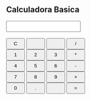 <!DOCTYPE html>
<html>
<head>
<title>Calculadora Basica</title>
<style>
input[id="Tela"] {
width: 200px;
height: 30px;
}
input[type="button"] {
width: 50px;
height: 30px;
}
</style>
</head>
<body>
<h2>Calculadora Basica</h2>
<input id="Tela" type="text" readonly>
<br>
<br>
<input type="button" value="C" onclick="limpar()">
<input type="button" value=""  onclick="append('')">
<input type="button" value=""  onclick="append('')">
<input type="button" value="/" onclick="append('/')">
<br>
<input type="button" value="1" onclick="append('1')">
<input type="button" value="2" onclick="append('2')">
<input type="button" value="3" onclick="append('3')">
<input type="button" value="*" onclick="append('*')">
<br>
<input type="button" value="4" onclick="append('4')">
<input type="button" value="5" onclick="append('5')">
<input type="button" value="6" onclick="append('6')">
<input type="button" value="-" onclick="append('-')">
<br>
<input type="button" value="7" onclick="append('7')">
<input type="button" value="8" onclick="append('8')">
<input type="button" value="9" onclick="append('9')">
<input type="button" value="+" onclick="append('+')">
<br>
<input type="button" value="0" onclick="append('0')">
<input type="button" value="." onclick="append('.')">
<input type="button" value=""  onclick="append('')">
<input type="button" value="=" onclick="calcular()">


<script>

function calcular() {
let visor = document.getElementById('Tela').value;
let resultado = eval(visor);
document.getElementById('Tela').value = resultado;
}

function append(value) {
document.getElementById('Tela').value += value;
}

function limpar() {
document.getElementById('Tela').value = '';
}

</script>

</body>
</html>
